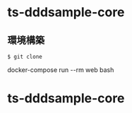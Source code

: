 # ts-dddsample-core

## 環境構築

```
$ git clone 
```
docker-compose run --rm web bash
# ts-dddsample-core
